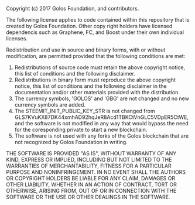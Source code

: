 Copyright (c) 2017 Golos Foundation, and contributors.

The following license applies to code contained within this repository that
is created by Golos Foundation. Other copy right holders have licensed dependencis such
as Graphene, FC, and Boost under their own individual licenses.

Redistribution and use in source and binary forms, with or without
modification, are permitted provided that the following conditions are met:

1. Redistributions of source code must retain the above copyright notice, this list of conditions and the following disclaimer.
2. Redistributions in binary form must reproduce the above copyright notice, this list of conditions and the following disclaimer in the documentation and/or other materials provided with the distribution.
3. The currency symbols, 'GOLOS' and 'GBG' are not changed and no new currency symbols are added.
4. The STEEMIT_INIT_PUBLIC_KEY_STR is not changed from GLS7KVuKX87DK44xmhAD92hqJeR8Acd1TBKCtVnGLC5VDpER5CtWE,
and the software is not modified in any way that would bypass the need for the coresponding private to start
a new blockchain.
5. The software is not used with any forks of the Golos blockchain that are not recognized by Golos Foundation in writing.

THE SOFTWARE IS PROVIDED "AS IS", WITHOUT WARRANTY OF ANY KIND, EXPRESS OR
IMPLIED, INCLUDING BUT NOT LIMITED TO THE WARRANTIES OF MERCHANTABILITY,
FITNESS FOR A PARTICULAR PURPOSE AND NONINFRINGEMENT. IN NO EVENT SHALL THE
AUTHORS OR COPYRIGHT HOLDERS BE LIABLE FOR ANY CLAIM, DAMAGES OR OTHER
LIABILITY, WHETHER IN AN ACTION OF CONTRACT, TORT OR OTHERWISE, ARISING FROM,
OUT OF OR IN CONNECTION WITH THE SOFTWARE OR THE USE OR OTHER DEALINGS IN
THE SOFTWARE.
